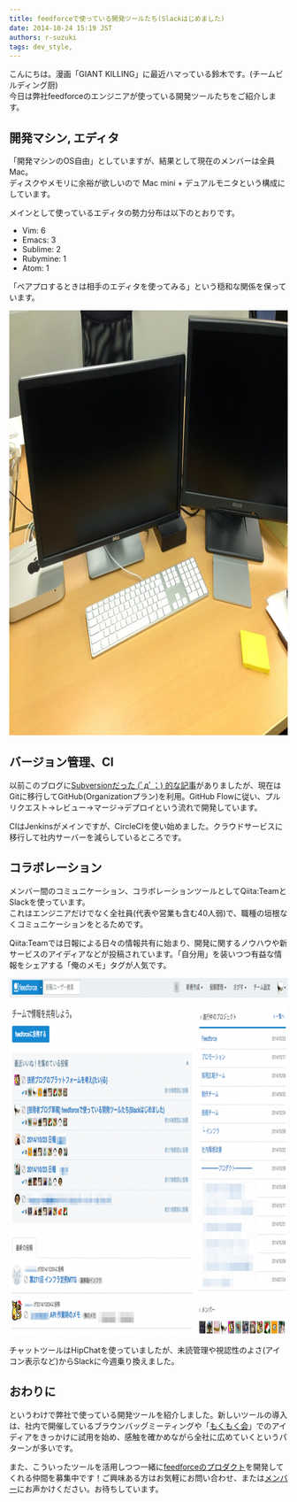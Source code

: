 ```yaml
---
title: feedforceで使っている開発ツールたち(Slackはじめました)
date: 2014-10-24 15:19 JST
authors: r-suzuki
tags: dev_style, 
---
```

<p>こんにちは。漫画「GIANT KILLING」に最近ハマっている鈴木です。(チームビルディング厨)<br>
今日は弊社feedforceのエンジニアが使っている開発ツールたちをご紹介します。</p>

<!--more-->

<h2>
<span id="開発マシン-エディタ" class="fragment"></span><a href="#%E9%96%8B%E7%99%BA%E3%83%9E%E3%82%B7%E3%83%B3-%E3%82%A8%E3%83%87%E3%82%A3%E3%82%BF"><i class="fa fa-link"></i></a>開発マシン, エディタ</h2>

<p>「開発マシンのOS自由」としていますが、結果として現在のメンバーは全員Mac。<br>
ディスクやメモリに余裕が欲しいので Mac mini + デュアルモニタという構成にしています。</p>

<p>メインとして使っているエディタの勢力分布は以下のとおりです。</p>

<ul>
<li>Vim: 6</li>
<li>Emacs: 3</li>
<li>Sublime: 2</li>
<li>Rubymine: 1</li>
<li>Atom: 1</li>
</ul>

<p>「ペアプロするときは相手のエディタを使ってみる」という穏和な関係を保っています。</p>

<img src="/images/2014/10/IMG_2109-1024x768.jpg" alt="IMG_2109" width="1024" height="768" class="aligncenter size-large wp-image-1092" />

<h2>
<span id="バージョン管理ci" class="fragment"></span><a href="#%E3%83%90%E3%83%BC%E3%82%B8%E3%83%A7%E3%83%B3%E7%AE%A1%E7%90%86ci"><i class="fa fa-link"></i></a>バージョン管理、CI</h2>

<p>以前このブログに<a href="/2014-employ-a-month.html">Subversionだった (ﾟдﾟ；) 的な記事</a>がありましたが、現在はGitに移行してGitHub(Organizationプラン)を利用。GitHub Flowに従い、プルリクエスト→レビュー→マージ→デプロイという流れで開発しています。</p>

<p>CIはJenkinsがメインですが、CircleCIを使い始めました。クラウドサービスに移行して社内サーバーを減らしているところです。</p>

<h2>
<span id="コラボレーション" class="fragment"></span><a href="#%E3%82%B3%E3%83%A9%E3%83%9C%E3%83%AC%E3%83%BC%E3%82%B7%E3%83%A7%E3%83%B3"><i class="fa fa-link"></i></a>コラボレーション</h2>

<p>メンバー間のコミュニケーション、コラボレーションツールとしてQiita:TeamとSlackを使っています。<br>
これはエンジニアだけでなく全社員(代表や営業も含む40人弱)で、職種の垣根なくコミュニケーションをとるためです。</p>

<p>Qiita:Teamでは日報による日々の情報共有に始まり、開発に関するノウハウや新サービスのアイディアなどが投稿されています。「自分用」を装いつつ有益な情報をシェアする「俺のメモ」タグが人気です。</p>

<img src="/images/2014/10/qiita-team-1024x645.png" alt="qiita-team" width="1024" height="645" class="aligncenter size-large wp-image-1090" />

<p>チャットツールはHipChatを使っていましたが、未読管理や視認性のよさ(アイコン表示など)からSlackに今週乗り換えました。</p>

<h2>
<span id="おわりに" class="fragment"></span><a href="#%E3%81%8A%E3%82%8F%E3%82%8A%E3%81%AB"><i class="fa fa-link"></i></a>おわりに</h2>

<p>というわけで弊社で使っている開発ツールを紹介しました。新しいツールの導入は、社内で開催しているブラウンバッグミーティングや「<a href="/ff-mokumoku.html">もくもく会</a>」でのアイディアをきっかけに試用を始め、感触を確かめながら全社に広めていくというパターンが多いです。</p>

<p>また、こういったツールを活用しつつ一緒に<a href="http://www.feedforce.jp/service/">feedforceのプロダクト</a>を開発してくれる仲間を募集中です！ご興味ある方はお気軽にお問い合わせ、または<a href="/member">メンバー</a>にお声かけください。お待ちしています。</p>
